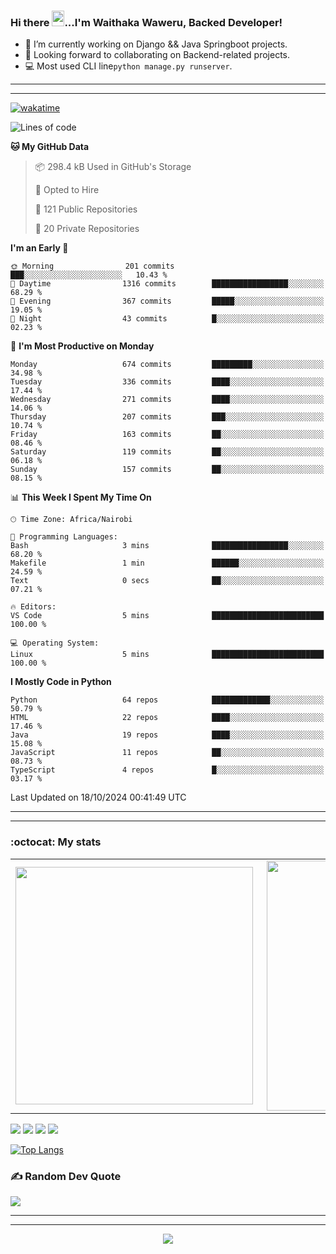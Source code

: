 ### Hi there <img src="https://user-images.githubusercontent.com/61727167/114547962-cecc6b80-9c67-11eb-9697-b1c5a8c8ff46.gif" height="25px" width="20px">...I'm Waithaka Waweru, Backed Developer!

- 🔭 I’m currently working on Django && Java Springboot projects.
- 👯 Looking forward to collaborating on Backend-related projects.
- :computer: Most used CLI line`python manage.py runserver`.
<!-- - ⚡ Fun fact: I play video games and I love watching Football *(Premier League)* && Formula 1 *(Redbull Racing)*.
 -->

<!--
- 🤔 I’m looking for help with Android Dev...
- 🌱 I’m currently learning [ReactJS](https://reactjs.org/).
-->

---
---
[![wakatime](https://wakatime.com/badge/user/bebc43a1-1078-45b8-b266-cd9a9119fb66.svg)](https://wakatime.com/@bebc43a1-1078-45b8-b266-cd9a9119fb66)
<!--START_SECTION:waka-->
![Lines of code](https://img.shields.io/badge/From%20Hello%20World%20I%27ve%20Written-5.9%20million%20lines%20of%20code-blue)

**🐱 My GitHub Data** 

> 📦 298.4 kB Used in GitHub's Storage 
 > 
> 💼 Opted to Hire
 > 
> 📜 121 Public Repositories 
 > 
> 🔑 20 Private Repositories 
 > 
**I'm an Early 🐤** 

```text
🌞 Morning                201 commits         ███░░░░░░░░░░░░░░░░░░░░░░   10.43 % 
🌆 Daytime                1316 commits        █████████████████░░░░░░░░   68.29 % 
🌃 Evening                367 commits         █████░░░░░░░░░░░░░░░░░░░░   19.05 % 
🌙 Night                  43 commits          █░░░░░░░░░░░░░░░░░░░░░░░░   02.23 % 
```
📅 **I'm Most Productive on Monday** 

```text
Monday                   674 commits         █████████░░░░░░░░░░░░░░░░   34.98 % 
Tuesday                  336 commits         ████░░░░░░░░░░░░░░░░░░░░░   17.44 % 
Wednesday                271 commits         ████░░░░░░░░░░░░░░░░░░░░░   14.06 % 
Thursday                 207 commits         ███░░░░░░░░░░░░░░░░░░░░░░   10.74 % 
Friday                   163 commits         ██░░░░░░░░░░░░░░░░░░░░░░░   08.46 % 
Saturday                 119 commits         ██░░░░░░░░░░░░░░░░░░░░░░░   06.18 % 
Sunday                   157 commits         ██░░░░░░░░░░░░░░░░░░░░░░░   08.15 % 
```


📊 **This Week I Spent My Time On** 

```text
🕑︎ Time Zone: Africa/Nairobi

💬 Programming Languages: 
Bash                     3 mins              █████████████████░░░░░░░░   68.20 % 
Makefile                 1 min               ██████░░░░░░░░░░░░░░░░░░░   24.59 % 
Text                     0 secs              ██░░░░░░░░░░░░░░░░░░░░░░░   07.21 % 

🔥 Editors: 
VS Code                  5 mins              █████████████████████████   100.00 % 

💻 Operating System: 
Linux                    5 mins              █████████████████████████   100.00 % 
```

**I Mostly Code in Python** 

```text
Python                   64 repos            █████████████░░░░░░░░░░░░   50.79 % 
HTML                     22 repos            ████░░░░░░░░░░░░░░░░░░░░░   17.46 % 
Java                     19 repos            ████░░░░░░░░░░░░░░░░░░░░░   15.08 % 
JavaScript               11 repos            ██░░░░░░░░░░░░░░░░░░░░░░░   08.73 % 
TypeScript               4 repos             █░░░░░░░░░░░░░░░░░░░░░░░░   03.17 % 
```




 Last Updated on 18/10/2024 00:41:49 UTC
<!--END_SECTION:waka-->


<!--
### Connect With Me:


<a href="https://twitter.com/itsweshy" target="_blank">
<img src=https://img.shields.io/badge/twitter-%2300acee.svg?&style=for-the-badge&logo=twitter&logoColor=white alt=twitter style="margin-bottom: 5px;" />
</a>
<a href="https://dev.to/itsweshy" target="_blank">
<img src=https://img.shields.io/badge/dev.to-%2308090A.svg?&style=for-the-badge&logo=dev.to&logoColor=white alt=devto style="margin-bottom: 5px;" />
</a>
<a href="https://linkedin.com/in/waithaka-waweru" target="_blank">
<img src=https://img.shields.io/badge/linkedin-%231E77B5.svg?&style=for-the-badge&logo=linkedin&logoColor=white alt=linkedin style="margin-bottom: 5px;" />
</a> 
-->

---
---

<!-- ## My Github Stats -->
<!-- <img src="https://github-readme-stats.vercel.app/api?username=weshy007&&show_icons=true&count_private=true&theme=radical"/><img src="https://github-readme-streak-stats.herokuapp.com/?user=weshy007&theme=radical"/>

<div align="center">
<img src="https://komarev.com/ghpvc/?username=weshy007&&style=flat-square" align="center" />
</div>  -->

### :octocat: My stats
  <table>
  <tr>
      <td><img width="380px" align="left" src="https://github-readme-stats.vercel.app/api?username=weshy007&show_icons=true&count_private=true&include_all_commits=true&theme=tokyonight"/></td>
    <td><img width="400px" align="right" src="https://github-readme-streak-stats.herokuapp.com/?user=weshy007&show_icons=true&locale=en&layout=compact&theme=tokyonight"/></td>
  
  </tr>   
</table>

![](https://raw.githubusercontent.com/weshy007/github-stats/master/generated/overview.svg#gh-dark-mode-only)
![](https://raw.githubusercontent.com/weshy007/github-stats/master/generated/overview.svg#gh-light-mode-only)
![](https://raw.githubusercontent.com/weshy007/github-stats/master/generated/languages.svg#gh-dark-mode-only)
![](https://raw.githubusercontent.com/weshy007/github-stats/master/generated/languages.svg#gh-light-mode-only)

  
[![Top Langs](https://github-readme-stats.vercel.app/api/top-langs/?username=weshy007&layout=compact&theme=tokyonight&langs_count=10)](https://github.com/weshy007/github-readme-stats)


### ✍️ Random Dev Quote
![](https://quotes-github-readme.vercel.app/api?type=horizontal&theme=tokyonight&layout=compact)

---
---

<!-- <a href="https://github.com/weshy007/github-readme-activity-graph"><img alt="Activity graph" width = "900" height = "300" src="https://activity-graph.herokuapp.com/graph?username=weshy007&bg_color=1F222E&theme=material-palenight&line=D9E650&point=FFFFFF&hide_border=true" align = "left" />
</a> -->

<div align="center">
<img src="https://komarev.com/ghpvc/?username=weshy007&&style=flat-square" align="center" />
</div> 
